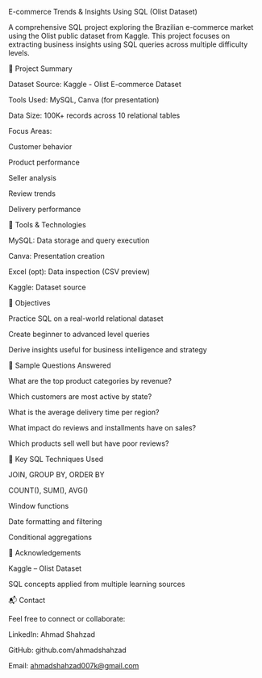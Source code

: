 E-commerce Trends & Insights Using SQL (Olist Dataset)

A comprehensive SQL project exploring the Brazilian e-commerce market using the Olist public dataset from Kaggle. This project focuses on extracting business insights using SQL queries across multiple difficulty levels.

📌 Project Summary

Dataset Source: Kaggle - Olist E-commerce Dataset

Tools Used: MySQL, Canva (for presentation)

Data Size: 100K+ records across 10 relational tables

Focus Areas:

Customer behavior

Product performance

Seller analysis

Review trends

Delivery performance

🧰 Tools & Technologies

MySQL: Data storage and query execution

Canva: Presentation creation

Excel (opt): Data inspection (CSV preview)

Kaggle: Dataset source

🎯 Objectives

Practice SQL on a real-world relational dataset

Create beginner to advanced level queries

Derive insights useful for business intelligence and strategy

🧠 Sample Questions Answered

What are the top product categories by revenue?

Which customers are most active by state?

What is the average delivery time per region?

What impact do reviews and installments have on sales?

Which products sell well but have poor reviews?

🧾 Key SQL Techniques Used

JOIN, GROUP BY, ORDER BY

COUNT(), SUM(), AVG()

Window functions

Date formatting and filtering

Conditional aggregations

🙌 Acknowledgements

Kaggle – Olist Dataset

SQL concepts applied from multiple learning sources

📬 Contact

Feel free to connect or collaborate:

LinkedIn: Ahmad Shahzad

GitHub: github.com/ahmadshahzad

Email: ahmadshahzad007k@gmail.com



